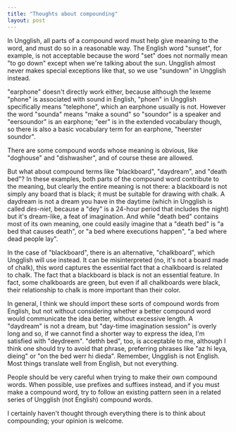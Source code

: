 ```yaml
---
title: "Thoughts about compounding"
layout: post
---
```


In Ungglish, all parts of a compound word must help give meaning to the word, and must do so in a reasonable way. The English word "sunset", for example, is not acceptable because the word "set" does not normally mean "to go down" except when we're talking about the sun. Ungglish almost never makes special exceptions like that, so we use "sundown" in Ungglish instead.

"earphone" doesn't directly work either, because although the lexeme "phone" is associated with sound in English, "phoen" in Ungglish specifically means "telephone", which an earphone usually is not. However the word "sounda" means "make a sound" so "soundor" is a speaker and "eersoundor" is an earphone; "eer" is in the extended vocabulary though, so there is also a basic vocabulary term for an earphone, "heerster soundor".

There are some compound words whose meaning is obvious, like "doghouse" and "dishwasher", and of course these are allowed.

But what about compound terms like "blackboard", "daydream", and "death bed"? In these examples, both parts of the compound word contribute to the meaning, but clearly the entire meaning is not there: a blackboard is not simply any board that is black; it must be suitable for drawing with chalk. A daydream is not a dream you have in the daytime (which in Ungglish is called _des-niet_, because a "dey" is a 24-hour period that includes the night) but it's dream-like, a feat of imagination. And while "death bed" contains most of its own meaning, one could easily imagine that a "death bed" is "a bed that causes death", or "a bed where executions happen", "a bed where dead people lay".

In the case of "blackboard", there is an alternative, "chalkboard", which Ungglish will use instead. It can be misinterpreted (no, it's not a board made of chalk), this word captures the essential fact that a chalkboard is related to chalk. The fact that a blackboard is black is not an essential feature. In fact, some chalkboards are green, but even if all chalkboards were black, their relationship to chalk is more important than their color.

In general, I think we should import these sorts of compound words from English, but not without considering whether a better compound word would communicate the idea better, without excessive length. A "daydream" is not a dream, but "day-time imagination session" is overly long and so, if we cannot find a shorter way to express the idea, I'm satisfied with "deydreem". "dethh bed", too, is acceptable to me, although I think one should try to avoid that phrase, preferring phrases like "az hi leya, dieing" or "on the bed werr hi dieda". Remember, Ungglish is not English. Most things translate well from English, but not everything.

People should be very careful when trying to make their own compound words. When possible, use prefixes and suffixes instead, and if you must make a compound word, try to follow an existing pattern seen in a related series of Ungglish (not English) compound words.

I certainly haven't thought through everything there is to think about compounding; your opinion is welcome.
